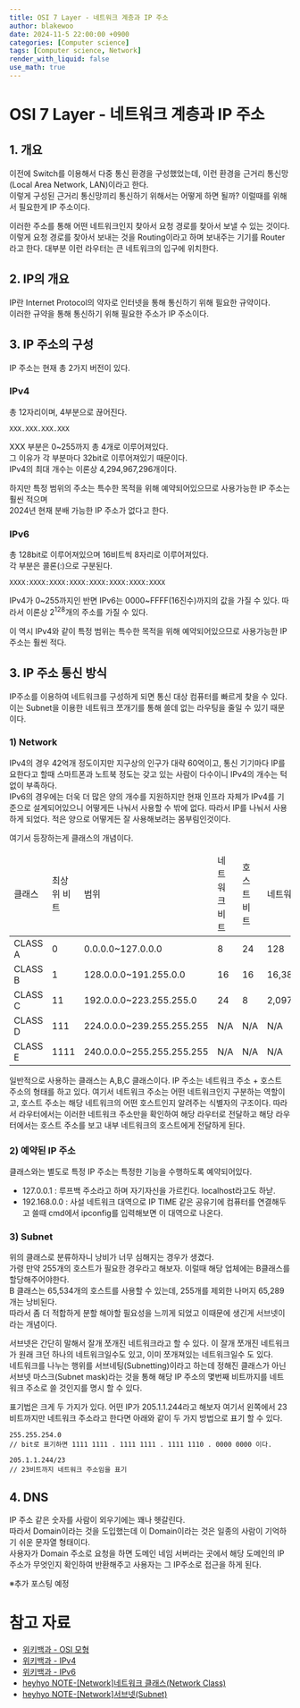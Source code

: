```yaml
---
title: OSI 7 Layer - 네트워크 계층과 IP 주소
author: blakewoo
date: 2024-11-5 22:00:00 +0900
categories: [Computer science]
tags: [Computer science, Network] 
render_with_liquid: false
use_math: true
---
```


# OSI 7 Layer - 네트워크 계층과 IP 주소
## 1. 개요 
이전에 Switch를 이용해서 다중 통신 환경을 구성했었는데, 이런 환경을 근거리 통신망(Local Area Network, LAN)이라고 한다.   
이렇게 구성된 근거리 통신망끼리 통신하기 위해서는 어떻게 하면 될까?
이럴때를 위해서 필요한게 IP 주소이다.

이러한 주소를 통해 어떤 네트워크인지 찾아서 요청 경로를 찾아서 보낼 수 있는 것이다.
이렇게 요청 경로를 찾아서 보내는 것을 Routing이라고 하며 보내주는 기기를 Router라고 한다.
대부분 이런 라우터는 큰 네트워크의 입구에 위치한다.

## 2. IP의 개요
IP란 Internet Protocol의 약자로 인터넷을 통해 통신하기 위해 필요한 규약이다.   
이러한 규약을 통해 통신하기 위해 필요한 주소가 IP 주소이다.

## 3. IP 주소의 구성
IP 주소는 현재 총 2가지 버전이 있다.

### IPv4
총 12자리이며, 4부분으로 끊어진다.

```
XXX.XXX.XXX.XXX
```

XXX 부분은 0~255까지 총 4개로 이루어져있다.   
그 이유가 각 부분마다 32bit로 이루어져있기 때문이다.   
IPv4의 최대 개수는 이론상 4,294,967,296개이다.

하지만 특정 범위의 주소는 특수한 목적을 위해 예약되어있으므로 사용가능한 IP 주소는 훨씬 적으며   
2024년 현재 분배 가능한 IP 주소가 없다고 한다.

### IPv6
총 128bit로 이루어져있으며 16비트씩 8자리로 이루어져있다.    
각 부분은 콜론(:)으로 구분된다.
```
XXXX:XXXX:XXXX:XXXX:XXXX:XXXX:XXXX:XXXX
```
IPv4가 0~255까지인 반면 IPv6는 0000~FFFF(16진수)까지의 값을 가질 수 있다.
따라서 이론상 $2^{128}$개의 주소를 가질 수 있다.

이 역시 IPv4와 같이 특정 범위는 특수한 목적을 위해 예약되어있으므로 사용가능한 IP 주소는 훨씬 적다.

## 3. IP 주소 통신 방식
IP주소를 이용하여 네트워크를 구성하게 되면 통신 대상 컴퓨터를 빠르게 찾을 수 있다.   
이는 Subnet을 이용한 네트워크 쪼개기를 통해 쓸데 없는 라우팅을 줄일 수 있기 때문이다.

### 1) Network
IPv4의 경우 42억개 정도이지만 지구상의 인구가 대략 60억이고, 통신 기기마다 IP를 요한다고 할때
스마트폰과 노트북 정도는 갖고 있는 사람이 다수이니 IPv4의 개수는 턱없이 부족하다.   
IPv6의 경우에는 더욱 더 많은 양의 개수를 지원하지만 현재 인프라 자체가 IPv4를 기준으로 설계되어있으니 
어떻게든 나눠서 사용할 수 밖에 없다. 따라서 IP를 나눠서 사용하게 되었다. 적은 양으로 어떻게든 잘 사용해보려는 몸부림인것이다.   

여기서 등장하는게 클래스의 개념이다.

<table>
<thead>
<tr><td>클래스</td><td>최상위 비트</td><td>범위</td><td>네트워크 비트</td><td>호스트 비트</td><td>네트워크 수</td><td>호스트 수</td></tr>
</thead>
<tbody>
<tr><td>CLASS A</td><td>0</td><td>0.0.0.0~127.0.0.0</td><td>8</td><td>24</td><td>128</td><td>16,777,214</td></tr>
<tr><td>CLASS B</td><td>1</td><td>128.0.0.0~191.255.0.0</td><td>16</td><td>16</td><td>16,384</td><td>65,534</td></tr>
<tr><td>CLASS C</td><td>11</td><td>192.0.0.0~223.255.255.0</td><td>24</td><td>8</td><td>2,097,152</td><td>254</td></tr>
<tr><td>CLASS D</td><td>111</td><td>224.0.0.0~239.255.255.255</td><td>N/A</td><td>N/A</td><td>N/A</td><td>N/A</td></tr>
<tr><td>CLASS E</td><td>1111</td><td>240.0.0.0~255.255.255.255</td><td>N/A</td><td>N/A</td><td>N/A</td><td>N/A</td></tr>
</tbody>
</table>

일반적으로 사용하는 클래스는 A,B,C 클래스이다.
IP 주소는 네트워크 주소 + 호스트 주소의 형태를 하고 있다.
여기서 네트워크 주소는 어떤 네트워크인지 구분하는 역할이고, 호스트 주소는 해당 네트워크의 어떤 호스트인지 알려주는 식별자의 구조이다.
따라서 라우터에서는 이러한 네트워크 주소만을 확인하여 해당 라우터로 전달하고 해당 라우터에서는 호스트 주소를 보고 내부 네트워크의 호스트에게 전달하게 된다.

### 2) 예약된 IP 주소
클래스와는 별도로 특정 IP 주소는 특정한 기능을 수행하도록 예약되어있다.

- 127.0.0.1 : 루프백 주소라고 하며 자기자신을 가르킨다. localhost라고도 하낟.
- 192.168.0.0 : 사설 네트워크 대역으로 IP TIME 같은 공유기에 컴퓨터를 연결해두고 쓸때 cmd에서 ipconfig를 입력해보면 이 대역으로 나온다.

### 3) Subnet
위의 클래스로 분류하자니 낭비가 너무 심해지는 경우가 생겼다.   
가령 만약 255개의 호스트가 필요한 경우라고 해보자. 이럴때 해당 업체에는 B클래스를 할당해주어야한다.   
B 클래스는 65,534개의 호스트를 사용할 수 있는데, 255개를 제외한 나머지 65,289개는 낭비된다.   
따라서 좀 더 적합하게 분할 해야할 필요성을 느끼게 되었고 이때문에 생긴게 서브넷이라는 개념이다.

서브넷은 간단히 말해서 잘개 쪼개진 네트워크라고 할 수 있다.
이 잘개 쪼개진 네트워크가 원래 크던 하나의 네트워크일수도 있고, 이미 쪼개져있는 네트워크일수 도 있다.   
네트워크를 나누는 행위를 서브네팅(Subnetting)이라고 하는데 정해진 클래스가 아닌 서브넷 마스크(Subnet mask)라는 것을
통해 해당 IP 주소의 몇번째 비트까지를 네트워크 주소로 쓸 것인지를 명시 할 수 있다.

표기법은 크게 두 가지가 있다.
어떤 IP가 205.1.1.244라고 해보자
여기서 왼쪽에서 23비트까지만 네트워크 주소라고 한다면 아래와 같이 두 가지 방법으로 표기 할 수 있다.
```
255.255.254.0
// bit로 표기하면 1111 1111 . 1111 1111 . 1111 1110 . 0000 0000 이다.

205.1.1.244/23
// 23비트까지 네트워크 주소임을 표기
```

## 4. DNS
IP 주소 같은 숫자를 사람이 외우기에는 꽤나 헷갈린다.   
따라서 Domain이라는 것을 도입했는데 이 Domain이라는 것은 일종의 사람이 기억하기 쉬운 문자열 형태이다.   
사용자가 Domain 주소로 요청을 하면 도메인 네임 서버라는 곳에서 해당 도메인의 IP 주소가 무엇인지 확인하여
반환해주고 사용자는 그 IP주소로 접근을 하게 된다.

※추가 포스팅 예정


# 참고 자료
- [위키백과 - OSI 모형](https://ko.wikipedia.org/wiki/OSI_%EB%AA%A8%ED%98%95)
- [위키백과 - IPv4](https://ko.wikipedia.org/wiki/IPv4)
- [위키백과 - IPv6](https://ko.wikipedia.org/wiki/IPv6)
- [heyhyo NOTE-[Network]네트워크 클래스(Network Class)](https://hyoje420.tistory.com/31)
- [heyhyo NOTE-[Network]서브넷(Subnet)](https://hyoje420.tistory.com/32)
